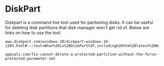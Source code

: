 # DiskPart

Diskpart is a command line tool used for partioning disks. It can be useful for deleting disk partitions that disk manager won't get rid of. 
Below are links on how to use the tool.

```
www.diskpart.com/windows-10/diskpart-windows-10-1203.html#:~:text=What%20is%20DiskPart%3F,including%20the%20latest%20Windows%2010s 

appuals.com/fix-cannot-delete-a-protected-partition-without-the-force-protected-parameter-set
```

